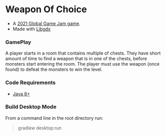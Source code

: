# Weapon Of Choice
* A [2021 Global Game Jam game](https://globalgamejam.org/2021/games/weapon-choice-5).
* Made with [Libgdx](https://libgdx.badlogicgames.com/)

### GamePlay
A player starts in a room that contains multiple of chests.  They have short amount
of time to find a weapon that is in one of the chests, before monsters start entering the room.
The player must use the weapon (once found) to defeat the monsters to win the level.

### Code Requirements
* [Java 8+](https://docs.aws.amazon.com/corretto/latest/corretto-8-ug/downloads-list.html)

### Build Desktop Mode
From a command line in the root directory run:
>gradlew desktop:run
